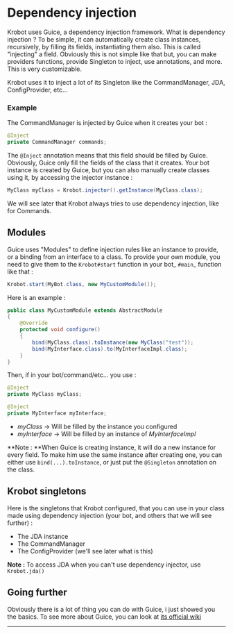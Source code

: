 # Dependency injection

Krobot uses Guice, a dependency injection framework. What is dependency injection ? To be simple, it can automatically create class instances, recursively, by filling its fields, instantiating them also. This is called "injecting" a field. Obviously this is not simple like that but,  you can make providers functions, provide Singleton to inject, use annotations, and more. This is very customizable.

Krobot uses it to inject a lot of its Singleton like the CommandManager, JDA, ConfigProvider, etc...

### Example

The CommandManager is injected by Guice when it creates your bot :

```java
@Inject
private CommandManager commands;
```

The `@Inject` annotation means that this field should be filled by Guice. Obviously, Guice only fill the fields of the class that it creates. Your bot instance is created by Guice, but you can also manually create classes using it, by accessing the injector instance :

```java
MyClass myClass = Krobot.injector().getInstance(MyClass.class);
```

We will see later that Krobot always tries to use dependency injection, like for Commands.

## Modules

Guice uses "Modules" to define injection rules like an instance to provide, or a binding from an interface to a class. To provide your own module, you need to give them to the `Krobot#start` function in your bot_ `#main`_ function like that :

```java
Krobot.start(MyBot.class, new MyCustomModule());
```

Here is an example :

```java
public class MyCustomModule extends AbstractModule
{
    @Override
    protected void configure()
    {
        bind(MyClass.class).toInstance(new MyClass("test"));
        bind(MyInterface.class).to(MyInterfaceImpl.class);
    }
}
```

Then, if in your bot/command/etc... you use :

```java
@Inject
private MyClass myClass;

@Inject
private MyInterface myInterface;
```

* _myClass_ -&gt; Will be filled by the instance you configured
* _myInterface_ -&gt; Will be filled by an instance of _MyInterfaceImpl_

**Note : **When Guice is creating instance, it will do a new instance for every field. To make him use the same instance after creating one, you can either use `bind(...).toInstance`, or just put the `@Singleton` annotation on the class.

## Krobot singletons

Here is the singletons that Krobot configured, that you can use in your class made using dependency injection \(your bot, and others that we will see further\) :

* The JDA instance
* The CommandManager
* The ConfigProvider \(we'll see later what is this\)

**Note :** To access JDA when you can't use dependency injector, use `Krobot.jda()`

## Going further

Obviously there is a lot of thing you can do with Guice, i just showed you the basics. To see more about Guice, you can look at [its official wiki](https://github.com/google/guice/wiki "Guice official wiki")

---



